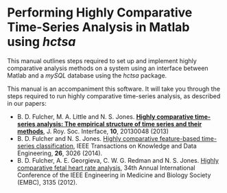 # Performing Highly Comparative Time-Series Analysis in Matlab using *hctsa*

This manual outlines steps required to set up and implement highly comparative analysis methods on a system using an interface between Matlab and a _mySQL_ database using the *hctsa* package.
<!--(https://github.com/SystemsAndSignalsGroup/hctsa)-->
This manual is an accompaniment this software.
It will take you through the steps required to run highly comparative time-series analysis, as described in our papers:

* B. D. Fulcher, M. A. Little and N. S. Jones. [**Highly comparative time-series analysis: The empirical structure of time series and their methods**](http://rsif.royalsocietypublishing.org/content/10/83/20130048.full), J. Roy. Soc. Interface, **10**, 20130048 (2013)
* B. D. Fulcher and N. S. Jones. [Highly comparative feature-based time-series classification](http://ieeexplore.ieee.org/lpdocs/epic03/wrapper.htm?arnumber=6786425), IEEE Transactions on Knowledge and Data Engineering, **26**, 3026 (2014).
* B. D. Fulcher, A. E. Georgieva, C. W. G. Redman and N. S. Jones. [Highly comparative fetal heart rate analysis](http://ieeexplore.ieee.org/xpls/abs_all.jsp?arnumber=6346629), 34th Annual International Conference of the IEEE Engineering in Medicine and Biology Society (EMBC), 3135 (2012).